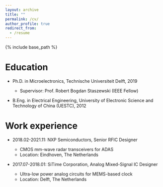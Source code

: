 ```yaml
---
layout: archive
title: ""
permalink: /cv/
author_profile: true
redirect_from:
  - /resume
---
```


{% include base_path %}

Education
======
* Ph.D. in Microelectronics, Technische Universiteit Delft, 2019
  * Supervisor: Prof. Robert Bogdan Staszewski (IEEE Fellow)
  
* B.Eng. in Electrical Engineering, University of Electronic Science and Technology of China (UESTC), 2012

Work experience
======
* 2018.02-2021.11: NXP Semiconductors,   Senior RFIC Designer
  * CMOS mm-wave radar transceivers for ADAS
  * Location: Eindhoven, The Netherlands

* 2017.07-2018.01: SiTime Corporation,   Analog Mixed-Signal IC Designer
  * Ultra-low power analog circuits for MEMS-based clock
  * Location: Delft, The Netherlands
  
